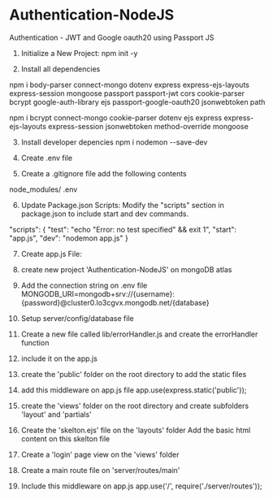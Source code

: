 # Authentication-NodeJS
Authentication - JWT and  Google oauth20 using Passport JS


1. Initialize a New Project:
  npm init -y

2. Install all dependencies

  npm i body-parser connect-mongo dotenv express express-ejs-layouts express-session mongoose passport passport-jwt cors cookie-parser bcrypt google-auth-library ejs passport-google-oauth20 jsonwebtoken path 

npm i bcrypt connect-mongo cookie-parser dotenv ejs express express-ejs-layouts express-session jsonwebtoken method-override mongoose

3. Install developer depencies
   npm i nodemon --save-dev

4. Create .env file

5. Create a .gitignore file
  add the following contents
  
  node_modules/
  .env

6. Update Package.json Scripts:
  Modify the "scripts" section in package.json to include start and dev commands.

"scripts": {
  "test": "echo \"Error: no test specified\" && exit 1",
  "start": "app.js",
  "dev": "nodemon app.js"
}

7. Create app.js File:

8. create new project 'Authentication-NodeJS' on mongoDB atlas

9. Add the connection string on .env file
MONGODB_URI=mongodb+srv://{username}:{password}@cluster0.lo3cgvx.mongodb.net/{database}

10. Setup server/config/database file

11. Create a new file called lib/errorHandler.js and create the errorHandler function

12. include it on the app.js

13. create the 'public' folder on the root directory to add the static files

14. add this middleware on app.js file
    app.use(express.static('public'));

15. create the 'views' folder on the root directory and create subfolders 'layout' and 'partials'

16. Create the 'skelton.ejs' file on the 'layouts' folder
    Add the basic html content on this skelton file

17. Create a 'login' page view on the 'views' folder

18. Create a main route file on 'server/routes/main'

19. Include this middleware on app.js
    app.use('/', require('./server/routes'));
